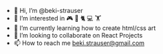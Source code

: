 - 👋 Hi, I’m @beki-strauser
- 👀 I’m interested in 🎮 🌵 🐈‍  💻  🏋️
- 🌱 I’m currently learning how to create html/css art
- 💞️ I’m looking to collaborate on React Projects
- 📫 How to reach me beki.strauser@gmail.com

<!---
beki-strauser/beki-strauser is a ✨ special ✨ repository because its `README.md` (this file) appears on your GitHub profile.
You can click the Preview link to take a look at your changes.
--->
